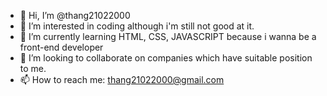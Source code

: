 - 👋 Hi, I’m @thang21022000
- 👀 I’m interested in coding although i'm still not good at it.
- 🌱 I’m currently learning HTML, CSS, JAVASCRIPT because i wanna be a front-end developer
- 💞️ I’m looking to collaborate on companies which have suitable position to me.
- 📫 How to reach me: thang21022000@gmail.com

<!---
thang21022000/thang21022000 is a ✨ special ✨ repository because its `README.md` (this file) appears on your GitHub profile.
You can click the Preview link to take a look at your changes.
--->
